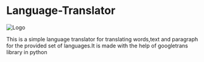 # Language-Translator
![Logo](https://80907-519125-raikfcquaxqncofqfm.stackpathdns.com/wp-content/uploads/2019/09/machine-translation-google.jpg)

This is a simple language translator for translating words,text and paragraph for the provided set of languages.It is made with the help of googletrans library in python
